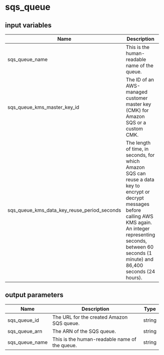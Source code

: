 # sqs_queue

## input variables

| Name | Description | Type | Default | Required |
|------|-------------|:----:|:-----:|:-----:|
|sqs_queue_name|This is the human-readable name of the queue.|string|{{ name }}|No|
|sqs_queue_kms_master_key_id|The ID of an AWS-managed customer master key (CMK) for Amazon SQS or a custom CMK.|string|alias/aws/sqs|No|
|sqs_queue_kms_data_key_reuse_period_seconds|The length of time, in seconds, for which Amazon SQS can reuse a data key to encrypt or decrypt messages before calling AWS KMS again. An integer representing seconds, between 60 seconds (1 minute) and 86,400 seconds (24 hours).|string|300|No|

## output parameters

| Name | Description | Type |
|------|-------------|:----:|
|sqs_queue_id|The URL for the created Amazon SQS queue.|string|
|sqs_queue_arn|The ARN of the SQS queue.|string|
|sqs_queue_name|This is the human-readable name of the queue.|string|
